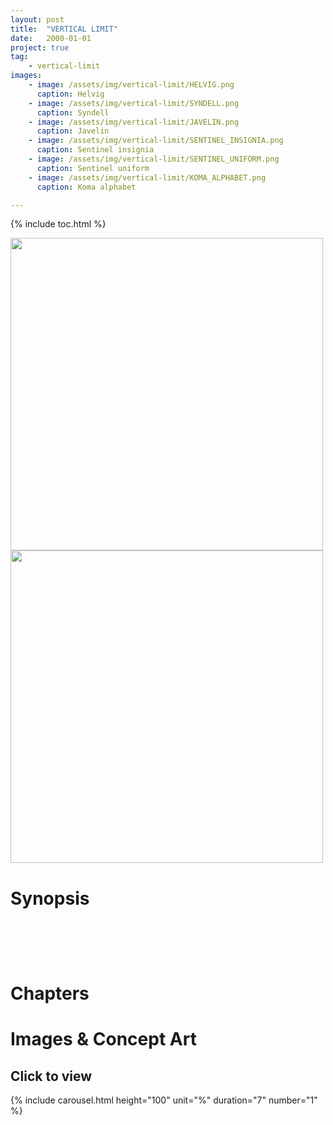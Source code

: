 ```yaml
---
layout: post
title:  "VERTICAL LIMIT"
date:   2000-01-01
project: true
tag:
    - vertical-limit
images: 
    - image: /assets/img/vertical-limit/HELVIG.png
      caption: Helvig
    - image: /assets/img/vertical-limit/SYNDELL.png
      caption: Syndell
    - image: /assets/img/vertical-limit/JAVELIN.png
      caption: Javelin
    - image: /assets/img/vertical-limit/SENTINEL_INSIGNIA.png
      caption: Sentinel insignia
    - image: /assets/img/vertical-limit/SENTINEL_UNIFORM.png
      caption: Sentinel uniform
    - image: /assets/img/vertical-limit/KOMA_ALPHABET.png
      caption: Koma alphabet

---
```

{% include toc.html %}

<img width="500vw" src="{{ site.url }}/assets/img/vertical-limit/LOGO.png"/>
<img width="500vw" src="{{ site.url }}/assets/img/vertical-limit/COVER.png"/>



# Synopsis

<h2>

<br/><br/>

</h2>



# Chapters

# Images & Concept Art
<h2>Click to view</h2>

{% include carousel.html height="100" unit="%" duration="7" number="1" %}

